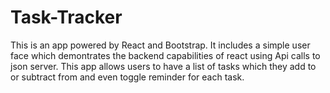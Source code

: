 # Task-Tracker

This is an app powered by React and Bootstrap. It includes a simple user face which demontrates the backend capabilities of react using Api calls to json server. This app allows users to have a list of tasks which they add to or subtract from and even toggle reminder for each task.

